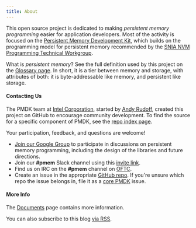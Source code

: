 ```yaml
---
title: About
---
```


This open source project is dedicated to making
_persistent memory programming_ easier for application developers.
Most of the activity is
focused on the [Persistent Memory Development Kit](/pmdk/), which builds on the
programming model for persistent memory recommended by the
[SNIA NVM Programming Technical Workgroup](https://snia.org/nvmp).

What is _persistent memory_?  See the full definition used by this
project on the [Glossary page](/glossary/).  In short, it is a
tier between memory and
storage, with attributes of both: it is byte-addressable like memory,
and persistent like storage.

#### Contacting Us

The PMDK team at
[Intel Corporation](https://www.intel.com), started by
[Andy Rudoff](mailto:andy.rudoff@intel.com), created this project
on GitHub to encourage community development.  To find the source
for a specific component of PMDK, see the [repo index page](/repoindex).

Your participation, feedback, and questions are welcome!

* [Join our Google Group](https://groups.google.com/group/pmem) to
  participate in discussions on persistent memory programming, including
  the design of the libraries and future directions.
* Join our **#pmem** Slack channel using this [invite link](https://join.slack.com/t/pmem-io/shared_invite/enQtNzU4MzQ2Mzk3MDQwLWQ1YThmODVmMGFkZWI0YTdhODg4ODVhODdhYjg3NmE4N2ViZGI5NTRmZTBiNDYyOGJjYTIyNmZjYzQxODcwNDg).
* Find us on IRC on the **#pmem** channel on [OFTC](https://www.oftc.net).
* Create an issue in the appropriate [GitHub repo](/repoindex).  If you're unsure which
  repo the issue belongs in, file it as a [core PMDK](https://github.com/pmem/pmdk/issues) issue.

#### More Info

The [Documents](https://docs.pmem.io) page contains more information.

You can also subscribe to this blog [via RSS](/feed.xml).
